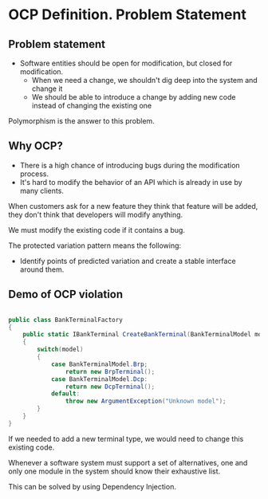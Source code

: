 # OCP Definition. Problem Statement

## Problem statement

- Software entities should be open for modification, but closed for modification.
    - When we need a change, we shouldn't dig deep into the system and change it
    - We should be able to introduce a change by adding new code instead of changing the existing one

Polymorphism is the answer to this problem.

## Why OCP?

- There is a high chance of introducing bugs during the modification process.
- It's hard to modify the behavior of an API which is already in use by many clients.

When customers ask for a new feature they think that feature will be added, they don't think that developers will modify anything.

We must modify the existing code if it contains a bug.

The protected variation pattern means the following:
- Identify points of predicted variation and create a stable interface around them.

## Demo of OCP violation

```csharp

public class BankTerminalFactory
{
    public static IBankTerminal CreateBankTerminal(BankTerminalModel model)
    {
        switch(model)
        {
            case BankTerminalModel.Brp;
                return new BrpTerminal();
            case BankTerminalModel.Dcp:
                return new DcpTerminal();
            default:
                throw new ArgumentException("Unknown model");
        }
    }
}
```

If we needed to add a new terminal type, we would need to change this existing code.

Whenever a software system must support a set of alternatives, one and only one module in the system should know their exhaustive list.

This can be solved by using Dependency Injection.
